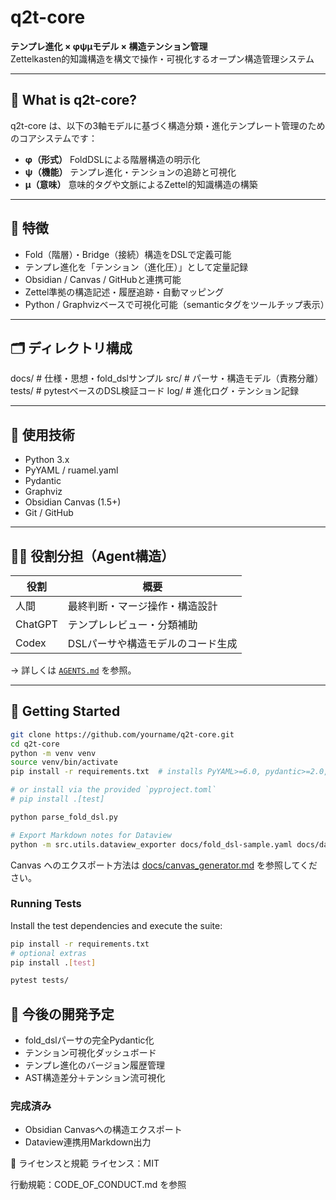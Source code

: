 # q2t-core

**テンプレ進化 × φψμモデル × 構造テンション管理**  
Zettelkasten的知識構造を構文で操作・可視化するオープン構造管理システム

---

## 🧠 What is q2t-core?

q2t-core は、以下の3軸モデルに基づく構造分類・進化テンプレート管理のためのコアシステムです：

- **φ（形式）** FoldDSLによる階層構造の明示化
- **ψ（機能）** テンプレ進化・テンションの追跡と可視化
- **μ（意味）** 意味的タグや文脈によるZettel的知識構造の構築

---

## 🚩 特徴

- Fold（階層）・Bridge（接続）構造をDSLで定義可能
- テンプレ進化を「テンション（進化圧）」として定量記録
- Obsidian / Canvas / GitHubと連携可能
- Zettel準拠の構造記述・履歴追跡・自動マッピング
 - Python / Graphvizベースで可視化可能（semanticタグをツールチップ表示）

---

## 🗂 ディレクトリ構成

docs/ # 仕様・思想・fold_dslサンプル
src/ # パーサ・構造モデル（責務分離）
tests/ # pytestベースのDSL検証コード
log/ # 進化ログ・テンション記録

---

## 🔧 使用技術

- Python 3.x
- PyYAML / ruamel.yaml
- Pydantic
- Graphviz
- Obsidian Canvas (1.5+)
- Git / GitHub

---

## 🧑‍💻 役割分担（Agent構造）

| 役割 | 概要 |
|------|------|
| 人間 | 最終判断・マージ操作・構造設計 |
| ChatGPT | テンプレレビュー・分類補助 |
| Codex | DSLパーサや構造モデルのコード生成 |

→ 詳しくは [`AGENTS.md`](./AGENTS.md) を参照。

---

## 🚀 Getting Started

```bash
git clone https://github.com/yourname/q2t-core.git
cd q2t-core
python -m venv venv
source venv/bin/activate
pip install -r requirements.txt  # installs PyYAML>=6.0, pydantic>=2.0, ruamel.yaml>=0.18, graphviz>=0.20

# or install via the provided `pyproject.toml`
# pip install .[test]

python parse_fold_dsl.py

# Export Markdown notes for Dataview
python -m src.utils.dataview_exporter docs/fold_dsl-sample.yaml docs/dataview_sample
```

Canvas へのエクスポート方法は [docs/canvas_generator.md](docs/canvas_generator.md) を参照してください。

### Running Tests

Install the test dependencies and execute the suite:

```bash
pip install -r requirements.txt
# optional extras
pip install .[test]

pytest tests/
```
## 🧭 今後の開発予定
- fold_dslパーサの完全Pydantic化
- テンション可視化ダッシュボード
- テンプレ進化のバージョン履歴管理
- AST構造差分＋テンション流可視化

### 完成済み
- Obsidian Canvasへの構造エクスポート
- Dataview連携用Markdown出力

📜 ライセンスと規範
ライセンス：MIT

行動規範：CODE_OF_CONDUCT.md を参照
